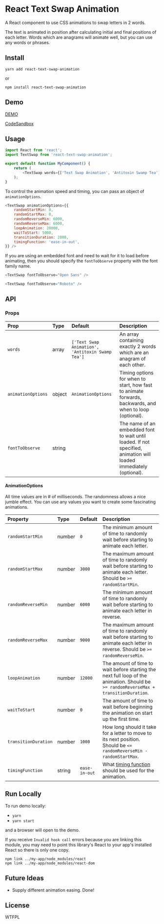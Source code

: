 React Text Swap Animation
====

A React component to use CSS animations to swap letters in 2 words.

The text is animated in position after calculating initial and final positions of each letter.  Words which are anagrams will animate well, but you can use any words or phrases.

Install
----

`yarn add react-text-swap-animation`

or

`npm install react-text-swap-animation`

Demo
----

[DEMO](https://xwdw2.csb.app/)

[CodeSandbox](https://codesandbox.io/s/react-text-swap-animation-demo-xwdw2)

Usage
----

```js
import React from 'react';
import TextSwap from 'react-text-swap-animation';

export default function MyComponent() {
    return (
        <TextSwap words={['Text Swap Animation', 'Antitoxin Swamp Tea']} />
    );
}
```

To control the animation speed and timing, you can pass an object of `animationOptions`.

```js
<TextSwap animationOptions={{
    randomStartMin: 0,
    randomStartMax: 0,
    randomReverseMin: 6000,
    randomReverseMax: 6000,
    loopAnimation: 20000,
    waitToStart: 5000,
    transitionDuration: 2000,
    timingFunction: 'ease-in-out',
}} />
```

If you are using an embedded font and need to wait for it to load before animating, 
then you should specify the `fontToObserve` property with the font family name.

```js
<TextSwap fontToObserve="Open Sans" />
```
```js
<TextSwap fontToObserve="Roboto" />
```

API
----

### Props

| Prop               | Type   | Default                                          | Description                                             |
| :----------------- | :----- |:-------------------------------------------------| :------------------------------------------------------ |
| `words`            | array  | `['Text Swap Animation', 'Antitoxin Swamp Tea']` | An array containing exactly 2 words which are an anagram of each other. |
| `animationOptions` | object | `AnimationOptions`                               | Timing options for when to start, how fast to animate forwards, backwards, and when to loop (optional). |
| `fontToObserve`    | string |                                                          | The name of an embedded font to wait until loaded.  If not specified, animation will loaded immediately (optional). |

#### AnimationOptions

All time values are in # of milliseconds.  The randomness allows a nice jumble effect.  You can use any values you want to create some fascinating animations.

| Property           | Type   | Default | Description                                                                                   |
| :------------------- | :----- | :------------ |:--------------------------------------------------------------------------------------------------------------------------------------|
| `randomStartMin`     | number | `0`           | The minimum amount of time to randomly wait before starting to animate each letter.                                                   |
| `randomStartMax`     | number | `3000`        | The maximum amount of time to randomly wait before starting to animate each letter. Should be `>= randomStartMin`.                    |
| `randomReverseMin`   | number | `6000`        | The minimum amount of time to randomly wait before starting to animate each letter in reverse.                                        |
| `randomReverseMax`   | number | `9000`        | The maximum amount of time to randomly wait before starting to animate each letter in reverse. Should be `>= randomReverseMin`.       |
| `loopAnimation`      | number | `12000`       | The amount of time to wait before starting the next full loop of the animation. Should be `>= randomReverseMax + transitionDuration`. |
| `waitToStart`        | number | `0`           | The amount of time to wait before beginning the animation on start up the first time.                                                 |
| `transitionDuration` | number | `1000`        | How long should it take for a letter to move to its next position. Should be `<= randomReverseMin - randomStartMax`.                  |
| `timingFunction`     | string | `ease-in-out` | What [timing function](https://developer.mozilla.org/en-US/docs/Web/CSS/animation-timing-function) should be used for the animation.  |

Run Locally
----

To run demo locally:

- `yarn`
- `yarn start`

and a browser will open to the demo.

If you receive `Invalid hook call` errors because you are linking this module, you may need to point this library's React to your app's installed React so there is only one copy.

```
npm link ../my-app/node_modules/react
npm link ../my-app/node_modules/react-dom
```

Future Ideas
----

- Supply different animation easing. Done!


License
----

WTFPL
